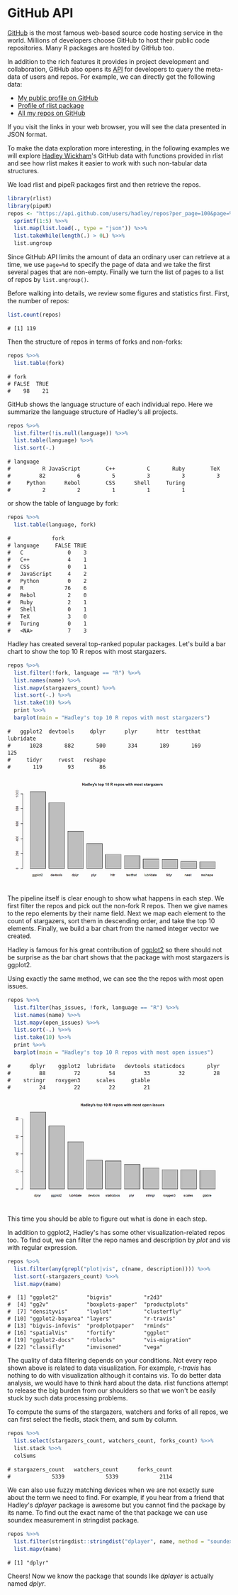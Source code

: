 

# GitHub API

[GitHub](https://github.com/) is the most famous web-based source code hosting service in the world. Millions of developers choose GitHub to host their public code repositories. Many R packages are hosted by GitHub too.

In addition to the rich features it provides in project development and collaboration, GitHub also opens its [API](https://api.github.com/) for developers to query the meta-data of users and repos. For example, we can directly get the following data:

- [My public profile on GitHub](https://api.github.com/users/renkun-ken)
- [Profile of rlist package](https://api.github.com/repos/renkun-ken/rlist)
- [All my repos on GitHub](https://api.github.com/users/renkun-ken/repos)

If you visit the links in your web browser, you will see the data presented in JSON format.

To make the data exploration more interesting, in the following examples we will explore [Hadley Wickham](https://github.com/hadley)'s GitHub data with functions provided in rlist and see how rlist makes it easier to work with such non-tabular data structures.

We load rlist and pipeR packages first and then retrieve the repos.


```r
library(rlist)
library(pipeR)
repos <- "https://api.github.com/users/hadley/repos?per_page=100&page=%d" %>>%
  sprintf(1:5) %>>%
  list.map(list.load(., type = "json")) %>>%
  list.takeWhile(length(.) > 0L) %>>%
  list.ungroup
```

Since GitHub API limits the amount of data an ordinary user can retrieve at a time, we use `page=%d` to specify the page of data and we take the first several pages that are non-empty. Finally we turn the list of pages to a list of repos by `list.ungroup()`.

Before walking into details, we review some figures and statistics first. First, the number of repos:


```r
list.count(repos)
```

```
# [1] 119
```

Then the structure of repos in terms of forks and non-forks:


```r
repos %>>%
  list.table(fork)
```

```
# fork
# FALSE  TRUE 
#    98    21
```

GitHub shows the language structure of each individual repo. Here we summarize the language structure of Hadley's all projects.


```r
repos %>>% 
  list.filter(!is.null(language)) %>>%
  list.table(language) %>>%
  list.sort(-.)
```

```
# language
#          R JavaScript        C++          C       Ruby        TeX 
#         82          6          5          3          3          3 
#     Python      Rebol        CSS      Shell     Turing 
#          2          2          1          1          1
```

or show the table of language by fork:


```r
repos %>>%
  list.table(language, fork)
```

```
#             fork
# language     FALSE TRUE
#   C              0    3
#   C++            4    1
#   CSS            0    1
#   JavaScript     4    2
#   Python         0    2
#   R             76    6
#   Rebol          2    0
#   Ruby           2    1
#   Shell          0    1
#   TeX            3    0
#   Turing         0    1
#   <NA>           7    3
```

Hadley has created several top-ranked popular packages. Let's build a bar chart to show the top 10 R repos with most stargazers.


```r
repos %>>%
  list.filter(!fork, language == "R") %>>%
  list.names(name) %>>%
  list.mapv(stargazers_count) %>>%
  list.sort(-.) %>>%
  list.take(10) %>>%
  print %>>%
  barplot(main = "Hadley's top 10 R repos with most stargazers")
```

```
#   ggplot2  devtools     dplyr      plyr      httr  testthat lubridate 
#      1028       882       500       334       189       169       125 
#     tidyr     rvest   reshape 
#       119        93        86
```

<img src="figure/top-10-repos-with-most-stargazers-1.png" title="plot of chunk top-10-repos-with-most-stargazers" alt="plot of chunk top-10-repos-with-most-stargazers" style="display: block; margin: auto;" />

The pipeline itself is clear enough to show what happens in each step. We first filter the repos and pick out the non-fork R repos. Then we give names to the repo elements by their name field. Next we map each element to the count of stargazers, sort them in descending order, and take the top 10 elements. Finally, we build a bar chart from the named integer vector we created.

Hadley is famous for his great contribution of [ggplot2](http://ggplot2.org/) so there should not be surprise as the bar chart shows that the package with most stargazers is ggplot2. 

Using exactly the same method, we can see the the repos with most open issues.


```r
repos %>>%
  list.filter(has_issues, !fork, language == "R") %>>%
  list.names(name) %>>%
  list.mapv(open_issues) %>>%
  list.sort(-.) %>>%
  list.take(10) %>>%
  print %>>%
  barplot(main = "Hadley's top 10 R repos with most open issues")
```

```
#      dplyr    ggplot2  lubridate   devtools staticdocs       plyr 
#         88         72         54         33         32         28 
#    stringr   roxygen3     scales     gtable 
#         24         22         22         21
```

<img src="figure/top-10-repos-with-most-open-issues-1.png" title="plot of chunk top-10-repos-with-most-open-issues" alt="plot of chunk top-10-repos-with-most-open-issues" style="display: block; margin: auto;" />

This time you should be able to figure out what is done in each step.

In addition to ggplot2, Hadley's has some other visualization-related repos too. To find out, we can filter the repo names and description by *plot* and *vis* with regular expression.


```r
repos %>>%
  list.filter(any(grepl("plot|vis", c(name, description)))) %>>%
  list.sort(-stargazers_count) %>>%
  list.mapv(name)
```

```
#  [1] "ggplot2"         "bigvis"          "r2d3"           
#  [4] "gg2v"            "boxplots-paper"  "productplots"   
#  [7] "densityvis"      "lvplot"          "clusterfly"     
# [10] "ggplot2-bayarea" "layers"          "r-travis"       
# [13] "bigvis-infovis"  "prodplotpaper"   "rminds"         
# [16] "spatialVis"      "fortify"         "ggplot"         
# [19] "ggplot2-docs"    "rblocks"         "vis-migration"  
# [22] "classifly"       "imvisoned"       "vega"
```

The quality of data filtering depends on your conditions. Not every repo shown above is related to data visualization. For example, *r-travis* has nothing to do with visualization although it contains *vis*. To do better data analysis, we would have to think hard about the data. rlist functions attempt to release the big burden from our shoulders so that we won't be easily stuck by such data processing problems.

To compute the sums of the stargazers, watchers and forks of all repos, we can first select the fiedls, stack them, and sum by column.


```r
repos %>>%
  list.select(stargazers_count, watchers_count, forks_count) %>>%
  list.stack %>>%
  colSums
```

```
# stargazers_count   watchers_count      forks_count 
#             5339             5339             2114
```

We can also use fuzzy matching devices when we are not exactly sure about the term we need to find. For example, if you hear from a friend that Hadley's *dplayer* package is awesome but you cannot find the package by its name. To find out the exact name of the that package we can use soundex measurement in stringdist package.


```r
repos %>>%
  list.filter(stringdist::stringdist("dplayer", name, method = "soundex") == 0) %>>%
  list.mapv(name)
```

```
# [1] "dplyr"
```

Cheers! Now we know the package that sounds like *dplayer* is actually named *dplyr*.

